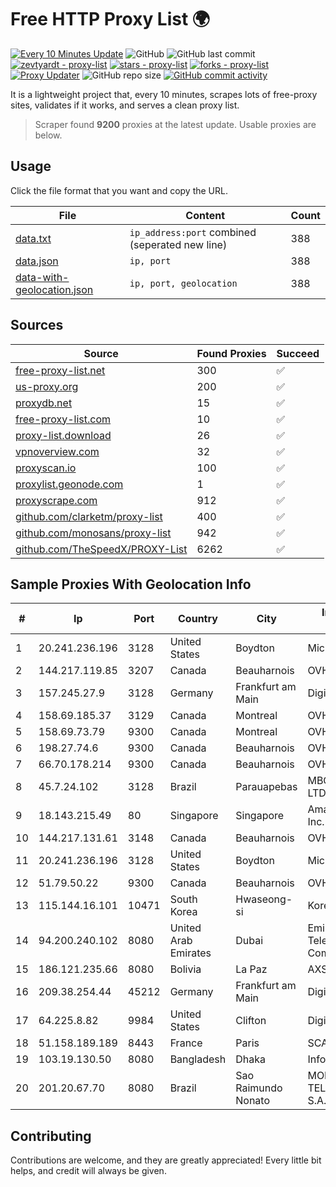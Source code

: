 
# Free HTTP Proxy List 🌍

[![Every 10 Minutes Update](https://github.com/mertguvencli/http-proxy-list/actions/workflows/main.yml/badge.svg?branch=main)](https://github.com/mertguvencli/http-proxy-list/actions/workflows/main.yml)
![GitHub](https://img.shields.io/github/license/mertguvencli/http-proxy-list)
![GitHub last commit](https://img.shields.io/github/last-commit/mertguvencli/http-proxy-list)
[![zevtyardt - proxy-list](https://img.shields.io/static/v1?label=zevtyardt&message=proxy-list&color=blue&logo=github)](https://github.com/zevtyardt/proxy-list "Go to GitHub repo")
[![stars - proxy-list](https://img.shields.io/github/stars/zevtyardt/proxy-list?style=social)](https://github.com/zevtyardt/proxy-list)
[![forks - proxy-list](https://img.shields.io/github/forks/zevtyardt/proxy-list?style=social)](https://github.com/zevtyardt/proxy-list)
[![Proxy Updater](https://github.com/zevtyardt/proxy-list/workflows/Proxy%20Updater/badge.svg)](https://github.com/zevtyardt/proxy-list/actions?query=workflow:"Proxy+Updater")
![GitHub repo size](https://img.shields.io/github/repo-size/zevtyardt/proxy-list)
[![GitHub commit activity](https://img.shields.io/github/commit-activity/m/zevtyardt/proxy-list?logo=commits)](https://github.com/zevtyardt/proxy-list/commits/main)

It is a lightweight project that, every 10 minutes, scrapes lots of free-proxy sites, validates if it works, and serves a clean proxy list.

> Scraper found **9200** proxies at the latest update. Usable proxies are below.

## Usage

Click the file format that you want and copy the URL.

|File|Content|Count|
|----|-------|-----|
|[data.txt](https://raw.githubusercontent.com/mertguvencli/http-proxy-list/main/proxy-list/data.txt)|`ip_address:port` combined (seperated new line)|388|
|[data.json](https://raw.githubusercontent.com/mertguvencli/http-proxy-list/main/proxy-list/data.json)|`ip, port`|388|
|[data-with-geolocation.json](https://raw.githubusercontent.com/mertguvencli/http-proxy-list/main/proxy-list/data-with-geolocation.json)|`ip, port, geolocation`|388|

## Sources

|Source|Found Proxies|Succeed|
|------|-------------|-------|
|[free-proxy-list.net](https://free-proxy-list.net)|300|✅|
|[us-proxy.org](https://www.us-proxy.org)|200|✅|
|[proxydb.net](http://proxydb.net)|15|✅|
|[free-proxy-list.com](https://free-proxy-list.com/?page=&port=&type%5B%5D=http&type%5B%5D=https&up_time=0&search=Search)|10|✅|
|[proxy-list.download](https://www.proxy-list.download/HTTP)|26|✅|
|[vpnoverview.com](https://vpnoverview.com/privacy/anonymous-browsing/free-proxy-servers)|32|✅|
|[proxyscan.io](https://www.proxyscan.io)|100|✅|
|[proxylist.geonode.com](https://proxylist.geonode.com/api/proxy-list?limit=300&page=1&sort_by=lastChecked&sort_type=desc&protocols=http,https)|1|✅|
|[proxyscrape.com](https://api.proxyscrape.com/v2/?request=displayproxies&protocol=http&timeout=10000&country=all&ssl=all&anonymity=all)|912|✅|
|[github.com/clarketm/proxy-list](https://raw.githubusercontent.com/clarketm/proxy-list/master/proxy-list-raw.txt)|400|✅|
|[github.com/monosans/proxy-list](https://raw.githubusercontent.com/monosans/proxy-list/main/proxies/http.txt)|942|✅|
|[github.com/TheSpeedX/PROXY-List](https://raw.githubusercontent.com/TheSpeedX/PROXY-List/master/http.txt)|6262|✅|


## Sample Proxies With Geolocation Info

|#|Ip|Port|Country|City|Internet Service Provider|
|-|--|----|-------|----|-------------------------|
|1|20.241.236.196|3128|United States|Boydton|Microsoft Corporation|
|2|144.217.119.85|3207|Canada|Beauharnois|OVH Hosting|
|3|157.245.27.9|3128|Germany|Frankfurt am Main|DigitalOcean, LLC|
|4|158.69.185.37|3129|Canada|Montreal|OVH SAS|
|5|158.69.73.79|9300|Canada|Montreal|OVH SAS|
|6|198.27.74.6|9300|Canada|Beauharnois|OVH SAS|
|7|66.70.178.214|9300|Canada|Beauharnois|OVH SAS|
|8|45.7.24.102|3128|Brazil|Parauapebas|MBG TECNOLOGIA LTDA EPP|
|9|18.143.215.49|80|Singapore|Singapore|Amazon Technologies Inc.|
|10|144.217.131.61|3148|Canada|Beauharnois|OVH Hosting|
|11|20.241.236.196|3128|United States|Boydton|Microsoft Corporation|
|12|51.79.50.22|9300|Canada|Beauharnois|OVH SAS|
|13|115.144.16.101|10471|South Korea|Hwaseong-si|Korea Telecom|
|14|94.200.240.102|8080|United Arab Emirates|Dubai|Emirates Integrated Telecommunications Company PJSC|
|15|186.121.235.66|8080|Bolivia|La Paz|AXS Bolivia S. A.|
|16|209.38.254.44|45212|Germany|Frankfurt am Main|DigitalOcean, LLC|
|17|64.225.8.82|9984|United States|Clifton|DigitalOcean, LLC|
|18|51.158.189.189|8443|France|Paris|SCALEWAY|
|19|103.19.130.50|8080|Bangladesh|Dhaka|InfoLink|
|20|201.20.67.70|8080|Brazil|Sao Raimundo Nonato|MOB SERVICOS DE TELECOMUNICACOES S.A.|



## Contributing

Contributions are welcome, and they are greatly appreciated! Every
little bit helps, and credit will always be given.

